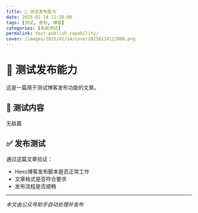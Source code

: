```yaml
---
title: 🧪 测试发布能力
date: 2025-01-14 11:28:00
tags: [测试, 发布, 博客]
categories: [系统测试]
permalink: test-publish-capability/
cover: /images/2025/01/14/cover20250114112800.png
---
```


# 🧪 测试发布能力

这是一篇用于测试博客发布功能的文章。

## 📝 测试内容

无敌晨

## ✅ 发布测试

通过这篇文章验证：
- Hexo博客发布脚本是否正常工作
- 文章格式是否符合要求
- 发布流程是否顺畅

---

*本文由公众号助手自动处理并发布*
